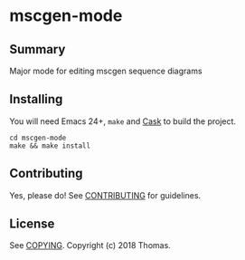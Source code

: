 # mscgen-mode

## Summary

Major mode for editing mscgen sequence diagrams

## Installing

You will need Emacs 24+, `make` and [Cask](https://github.com/cask/cask) to
build the project.

    cd mscgen-mode
    make && make install


## Contributing

Yes, please do! See [CONTRIBUTING][] for guidelines.

## License

See [COPYING][]. Copyright (c) 2018 Thomas.


[CONTRIBUTING]: ./CONTRIBUTING.md
[COPYING]: ./COPYING
